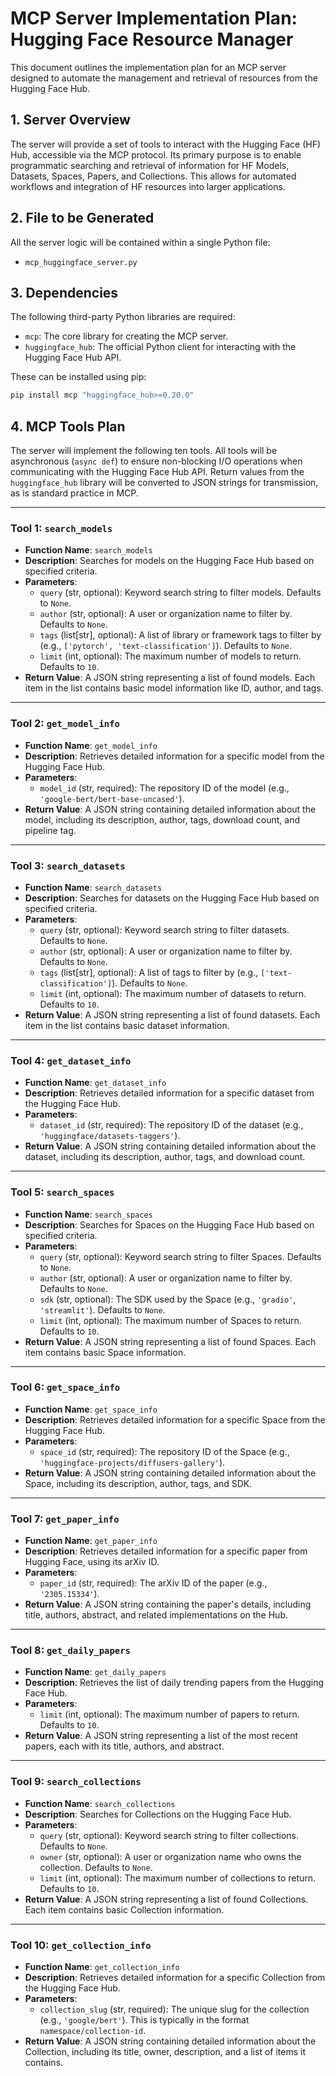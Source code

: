 # MCP Server Implementation Plan: Hugging Face Resource Manager

This document outlines the implementation plan for an MCP server designed to automate the management and retrieval of resources from the Hugging Face Hub.

## 1. Server Overview

The server will provide a set of tools to interact with the Hugging Face (HF) Hub, accessible via the MCP protocol. Its primary purpose is to enable programmatic searching and retrieval of information for HF Models, Datasets, Spaces, Papers, and Collections. This allows for automated workflows and integration of HF resources into larger applications.

## 2. File to be Generated

All the server logic will be contained within a single Python file:
*   `mcp_huggingface_server.py`

## 3. Dependencies

The following third-party Python libraries are required:

*   `mcp`: The core library for creating the MCP server.
*   `huggingface_hub`: The official Python client for interacting with the Hugging Face Hub API.

These can be installed using pip:
```bash
pip install mcp "huggingface_hub>=0.20.0"
```

## 4. MCP Tools Plan

The server will implement the following ten tools. All tools will be asynchronous (`async def`) to ensure non-blocking I/O operations when communicating with the Hugging Face Hub API. Return values from the `huggingface_hub` library will be converted to JSON strings for transmission, as is standard practice in MCP.

---

### **Tool 1: `search_models`**

*   **Function Name**: `search_models`
*   **Description**: Searches for models on the Hugging Face Hub based on specified criteria.
*   **Parameters**:
    *   `query` (str, optional): Keyword search string to filter models. Defaults to `None`.
    *   `author` (str, optional): A user or organization name to filter by. Defaults to `None`.
    *   `tags` (list[str], optional): A list of library or framework tags to filter by (e.g., `['pytorch', 'text-classification']`). Defaults to `None`.
    *   `limit` (int, optional): The maximum number of models to return. Defaults to `10`.
*   **Return Value**: A JSON string representing a list of found models. Each item in the list contains basic model information like ID, author, and tags.

---

### **Tool 2: `get_model_info`**

*   **Function Name**: `get_model_info`
*   **Description**: Retrieves detailed information for a specific model from the Hugging Face Hub.
*   **Parameters**:
    *   `model_id` (str, required): The repository ID of the model (e.g., `'google-bert/bert-base-uncased'`).
*   **Return Value**: A JSON string containing detailed information about the model, including its description, author, tags, download count, and pipeline tag.

---

### **Tool 3: `search_datasets`**

*   **Function Name**: `search_datasets`
*   **Description**: Searches for datasets on the Hugging Face Hub based on specified criteria.
*   **Parameters**:
    *   `query` (str, optional): Keyword search string to filter datasets. Defaults to `None`.
    *   `author` (str, optional): A user or organization name to filter by. Defaults to `None`.
    *   `tags` (list[str], optional): A list of tags to filter by (e.g., `['text-classification']`). Defaults to `None`.
    *   `limit` (int, optional): The maximum number of datasets to return. Defaults to `10`.
*   **Return Value**: A JSON string representing a list of found datasets. Each item in the list contains basic dataset information.

---

### **Tool 4: `get_dataset_info`**

*   **Function Name**: `get_dataset_info`
*   **Description**: Retrieves detailed information for a specific dataset from the Hugging Face Hub.
*   **Parameters**:
    *   `dataset_id` (str, required): The repository ID of the dataset (e.g., `'huggingface/datasets-taggers'`).
*   **Return Value**: A JSON string containing detailed information about the dataset, including its description, author, tags, and download count.

---

### **Tool 5: `search_spaces`**

*   **Function Name**: `search_spaces`
*   **Description**: Searches for Spaces on the Hugging Face Hub based on specified criteria.
*   **Parameters**:
    *   `query` (str, optional): Keyword search string to filter Spaces. Defaults to `None`.
    *   `author` (str, optional): A user or organization name to filter by. Defaults to `None`.
    *   `sdk` (str, optional): The SDK used by the Space (e.g., `'gradio'`, `'streamlit'`). Defaults to `None`.
    *   `limit` (int, optional): The maximum number of Spaces to return. Defaults to `10`.
*   **Return Value**: A JSON string representing a list of found Spaces. Each item contains basic Space information.

---

### **Tool 6: `get_space_info`**

*   **Function Name**: `get_space_info`
*   **Description**: Retrieves detailed information for a specific Space from the Hugging Face Hub.
*   **Parameters**:
    *   `space_id` (str, required): The repository ID of the Space (e.g., `'huggingface-projects/diffusers-gallery'`).
*   **Return Value**: A JSON string containing detailed information about the Space, including its description, author, tags, and SDK.

---

### **Tool 7: `get_paper_info`**

*   **Function Name**: `get_paper_info`
*   **Description**: Retrieves detailed information for a specific paper from Hugging Face, using its arXiv ID.
*   **Parameters**:
    *   `paper_id` (str, required): The arXiv ID of the paper (e.g., `'2305.15334'`).
*   **Return Value**: A JSON string containing the paper's details, including title, authors, abstract, and related implementations on the Hub.

---

### **Tool 8: `get_daily_papers`**

*   **Function Name**: `get_daily_papers`
*   **Description**: Retrieves the list of daily trending papers from the Hugging Face Hub.
*   **Parameters**:
    *   `limit` (int, optional): The maximum number of papers to return. Defaults to `10`.
*   **Return Value**: A JSON string representing a list of the most recent papers, each with its title, authors, and abstract.

---

### **Tool 9: `search_collections`**

*   **Function Name**: `search_collections`
*   **Description**: Searches for Collections on the Hugging Face Hub.
*   **Parameters**:
    *   `query` (str, optional): Keyword search string to filter collections. Defaults to `None`.
    *   `owner` (str, optional): A user or organization name who owns the collection. Defaults to `None`.
    *   `limit` (int, optional): The maximum number of collections to return. Defaults to `10`.
*   **Return Value**: A JSON string representing a list of found Collections. Each item contains basic Collection information.

---

### **Tool 10: `get_collection_info`**

*   **Function Name**: `get_collection_info`
*   **Description**: Retrieves detailed information for a specific Collection from the Hugging Face Hub.
*   **Parameters**:
    *   `collection_slug` (str, required): The unique slug for the collection (e.g., `'google/bert'`). This is typically in the format `namespace/collection-id`.
*   **Return Value**: A JSON string containing detailed information about the Collection, including its title, owner, description, and a list of items it contains.
